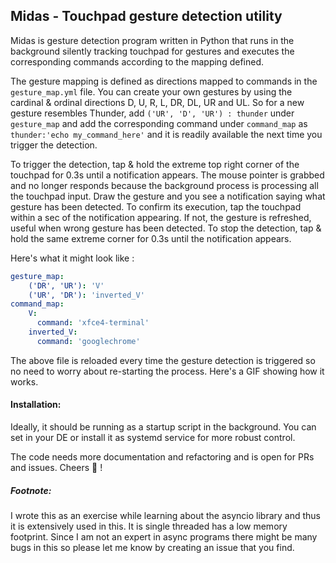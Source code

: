 ## Midas - Touchpad gesture detection utility

Midas is gesture detection program written in Python that runs in the background silently tracking touchpad for gestures and executes the corresponding commands according to the mapping defined. 

The gesture mapping is defined as directions mapped to commands in the `gesture_map.yml` file.  You can create your own gestures by using the cardinal & ordinal directions D, U, R, L, DR, DL, UR and UL. So for a new gesture resembles  Thunder, add `('UR', 'D', 'UR') : thunder` under `gesture_map` and add the corresponding command under `command_map`  as `thunder:'echo my_command_here'` and it is readily available the next time you trigger the detection.  

To trigger the detection, tap & hold the extreme top right corner of the touchpad for 0.3s until a notification appears. The mouse pointer is grabbed and no longer responds because the background process is processing all the touchpad input. Draw the gesture and you see a notification saying what gesture has been detected. To confirm its execution, tap the touchpad within a sec of the notification appearing. If not, the gesture is refreshed, useful when wrong gesture has been detected. To stop the detection, tap & hold the same extreme corner for 0.3s until the notification appears.

Here's what it might look like :

```yaml
gesture_map:
	('DR', 'UR'): 'V'
  	('UR', 'DR'): 'inverted_V'
command_map:
	V:
	  command: 'xfce4-terminal'
	inverted_V:
	  command: 'googlechrome'
```

The above file is reloaded every time the gesture detection is triggered so no need to worry about re-starting the process. Here's a GIF showing how it works.

#### Installation:
Ideally, it should be running as a startup script in the background. You can set in your DE or install it as systemd service for more robust control. 

The code needs more documentation and refactoring and is open for PRs and issues. Cheers :beers: !
##### Footnote:

I wrote this as an exercise while learning about the asyncio library and thus it is extensively used in this. It is single threaded has a low memory footprint. Since I am not an expert in async programs there might be many bugs in this so please let me know by creating an issue that you find. 